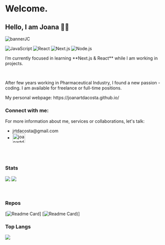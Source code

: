 <div>
  <h1>Welcome.</h1>
  <h2>Hello, I am Joana 👩‍💻</h2>
  <img alt="bannerJC" background="cover"  src="https://joana-personal-website.s3.eu-central-1.amazonaws.com/banner.png"/>

  ![JavaScript](https://img.shields.io/badge/JavaScript-F7DF1E?style=for-the-badge&logo=javascript&logoColor=black)
  ![React](https://img.shields.io/badge/React-61DAFB?style=for-the-badge&logo=react&logoColor=black)
  ![Next.js](https://img.shields.io/badge/Next.js-000000?style=for-the-badge&logo=next.js&logoColor=white)
  ![Node.js](https://img.shields.io/badge/Node.js-43853D?style=for-the-badge&logo=node.js&logoColor=white)
  
</div>

<div align="left">
<p>I’m currently focused in learning **Next.js & React** while I am working in projects.</p>
</div>

</br>

<div align="left">
  <p>After few years working in Pharmaceutical Industry, I found a new passion - coding. I am available for freelance or full-time positions.</p>
  <p>My personal webpage: https://joanartdacosta.github.io/</p>
</div>

<div align="left">
  <h3>Connect with me:</h3>
  <p>For more information about me, services or collaborations, let's talk: </p>
  <ul>
    <li>jrtdacosta@gmail.com</li>
    <li> <a href="https://linkedin.com/in/joanartdacosta" target="blank"><img align="center" src="https://raw.githubusercontent.com/rahuldkjain/github-profile-readme-generator/master/src/images/icons/Social/linked-in-alt.svg" alt="joanartdacosta" height="30" width="40" /></a></li>
  </ul>
</div>

</br>
</br>

<div align="left">
  <h3>Stats</h3>
  <img src="https://streak-stats.demolab.com?user=Joanartdacosta&theme=github_dark"/>
  <img src="https://github-readme-stats.vercel.app/api?username=joanartdacosta&show_icons=true&theme=github_dark"/>
</div>

</br>

</br>

<div align="left">
<h3>Repos</h3>

  [![Readme Card](https://github-readme-stats.vercel.app/api/pin/?username=Joanartdacosta&repo=Joanartdacosta.github.io&theme=github_dark)]
  [![Readme Card](https://github-readme-stats.vercel.app/api/pin/?username=Joanartdacosta&repo=chalet&theme=github_dark))]
</div>

<div align="left">
<h3>Top Langs</h3>
<img src="https://github-readme-stats.vercel.app/api/top-langs/?username=joanartdacosta&theme=github_dark&layout=compact"/>  
</div>
